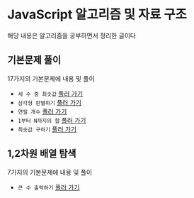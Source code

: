 # JavaScript 알고리즘 및 자료 구조
해당 내용은 알고리즘을 공부하면서 정리한 글이다

## 기본문제 풀이

17가지의 기본문제에 내용 및 풀이

* `세 수 중 최솟값` [풀러 가기](src/basic/solution-minimum)
* `삼각형 판별하기` [풀러 가기](src/basic/solution-triangle)
* `연필 개수` [풀러 가기](src/basic/solution-pencils)
* `1부터 N까지의 합` [풀러 가기](src/basic/solution-increase)
* `최솟값 구하기` [풀러 가기](src/basic/solution-minimum2)

## 1,2차원 배열 탐색

7가지의 기본문제에 내용 및 풀이

* `큰 수 출력하기` [풀러 가기](src/array/solution-maximum)
